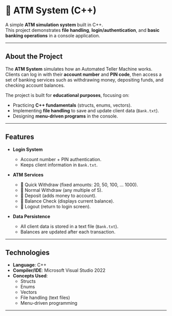 # 🏧 ATM System (C++)

A simple **ATM simulation system** built in C++.  
This project demonstrates **file handling**, **login/authentication**, and **basic banking operations** in a console application.

---

## About the Project
The **ATM System** simulates how an Automated Teller Machine works.  
Clients can log in with their **account number** and **PIN code**, then access a set of banking services such as withdrawing money, depositing funds, and checking account balances.

The project is built for **educational purposes**, focusing on:
- Practicing **C++ fundamentals** (structs, enums, vectors).
- Implementing **file handling** to save and update client data (`Bank.txt`).
- Designing **menu-driven programs** in the console.

---

## Features
- **Login System**
  - Account number + PIN authentication.
  - Keeps client information in `Bank.txt`.

- **ATM Services**
  - 🔹 Quick Withdraw (fixed amounts: 20, 50, 100, … 1000).  
  - 🔹 Normal Withdraw (any multiple of 5).  
  - 🔹 Deposit (adds money to account).  
  - 🔹 Balance Check (displays current balance).  
  - 🔹 Logout (return to login screen).  

- **Data Persistence**
  - All client data is stored in a text file (`Bank.txt`).
  - Balances are updated after each transaction.

---

## Technologies
- **Language**: C++  
- **Compiler/IDE**: Microsoft Visual Studio 2022  
- **Concepts Used**:
  - Structs
  - Enums
  - Vectors
  - File handling (text files)
  - Menu-driven programming

---
